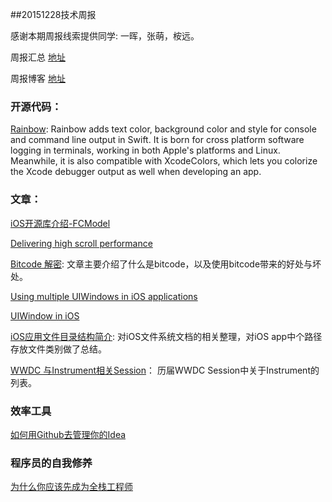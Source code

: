 ##20151228技术周报

感谢本期周报线索提供同学: 一晖，张萌，桉远。

周报汇总 [地址](https://github.com/BaiduHiDeviOS/iOS-Tech-Weekly)

周报博客 [地址](http://baiduhidevios.github.io/)


### 开源代码：
[Rainbow](https://github.com/onevcat/Rainbow): Rainbow adds text color, background color and style for console and command line output in Swift. It is born for cross platform software logging in terminals, working in both Apple's platforms and Linux. Meanwhile, it is also compatible with XcodeColors, which lets you colorize the Xcode debugger output as well when developing an app.


### 文章：
[iOS开源库介绍-FCModel](http://www.jianshu.com/p/a56d00e38dea)

[Delivering high scroll performance](https://code.facebook.com/posts/456535491190613/delivering-high-scroll-performance/)

[Bitcode 解密](http://lowlevelbits.org/bitcode-demystified/): 文章主要介绍了什么是bitcode，以及使用bitcode带来的好处与坏处。

[Using multiple UIWindows in iOS applications](http://shaune.com.au/using-multiple-uiwindows-in-ios-applications/)

[UIWindow in iOS](http://jkyin.me/uiwindow/)

[iOS应用文件目录结构简介](http://baiduhidevios.github.io/2015/12/26/iOS%E5%BA%94%E7%94%A8%E6%96%87%E4%BB%B6%E7%9B%AE%E5%BD%95%E7%BB%93%E6%9E%84%E7%AE%80%E4%BB%8B/): 对iOS文件系统文档的相关整理，对iOS app中个路径存放文件类别做了总结。

[WWDC 与Instrument相关Session](https://developer.apple.com/search/?q=instruments&type=Videos)： 历届WWDC Session中关于Instrument的列表。

### 效率工具

[如何用Github去管理你的Idea](http://zhuanlan.zhihu.com/phodal/20442311)

### 程序员的自我修养

[为什么你应该先成为全栈工程师](https://www.phodal.com/blog/become-full-stack-first/)
